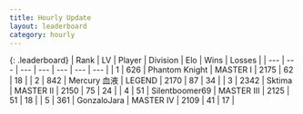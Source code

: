```yaml
---
title: Hourly Update
layout: leaderboard
category: hourly
---
```


{: .leaderboard}
| Rank | LV | Player | Division | Elo | Wins | Losses |
| --- | --- | --- | --- | --- | --- | --- |
| <span data-change="0">1</span> | 626 | <span title="ID: 742939">Phantom Knight</span> | MASTER I | <span data-change="0">2175</span> | <span data-change="0">62</span> | <span data-change="0">18</span> |
| <span data-change="0">2</span> | 842 | <span title="ID: 692745">Mercury 血液</span> | LEGEND | <span data-change="0">2170</span> | <span data-change="0">87</span> | <span data-change="0">34</span> |
| <span data-change="0">3</span> | 2342 | <span title="ID: 353063">Sktima</span> | MASTER II | <span data-change="0">2150</span> | <span data-change="0">75</span> | <span data-change="0">24</span> |
| <span data-change="0">4</span> | 51 | <span title="ID: 747867">Silentboomer69</span> | MASTER III | <span data-change="0">2125</span> | <span data-change="0">51</span> | <span data-change="0">18</span> |
| <span data-change="0">5</span> | 361 | <span title="ID: 650626">GonzaloJara</span> | MASTER IV | <span data-change="0">2109</span> | <span data-change="0">41</span> | <span data-change="0">17</span> |